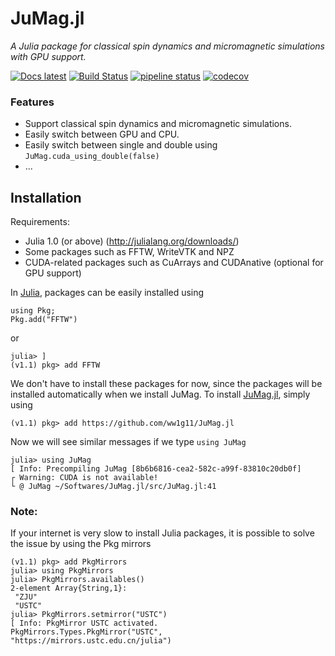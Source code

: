 # JuMag.jl

_A Julia package for classical spin dynamics and micromagnetic simulations with GPU support._

[![Docs latest](https://img.shields.io/badge/docs-latest-blue.svg)](https://ww1g11.github.io/JuMagDocs.jl/latest/)
[![Build Status](https://travis-ci.org/ww1g11/JuMag.jl.svg?branch=master)](https://travis-ci.org/ww1g11/JuMag.jl)
[![pipeline status](https://gitlab.com/JuliaGPU/JuMag.jl/badges/master/pipeline.svg)](https://gitlab.com/JuliaGPU/JuMag.jl/commits/master)
[![codecov](https://codecov.io/gl/ww1g11/JuMag.jl/branch/master/graph/badge.svg)](https://codecov.io/gl/ww1g11/JuMag.jl)


### Features

- Support classical spin dynamics and micromagnetic simulations.
- Easily switch between GPU and CPU.
- Easily switch between single and double using `JuMag.cuda_using_double(false)`
- ...

## Installation

Requirements:

- Julia 1.0 (or above) (<http://julialang.org/downloads/>)
- Some packages such as FFTW, WriteVTK and NPZ
- CUDA-related packages such as CuArrays and CUDAnative (optional for GPU support)

In [Julia](http://julialang.org), packages can be easily installed using

```
using Pkg;
Pkg.add("FFTW")
```
or

```
julia> ]
(v1.1) pkg> add FFTW
```

We don't have to install these packages for now, since the packages will be installed automatically when we install JuMag.
To install [JuMag.jl](https://github.com/ww1g11/JuMag.jl), simply using

```
(v1.1) pkg> add https://github.com/ww1g11/JuMag.jl
```

Now we will see similar messages if we type `using JuMag`

```
julia> using JuMag
[ Info: Precompiling JuMag [8b6b6816-cea2-582c-a99f-83810c20db0f]
┌ Warning: CUDA is not available!
└ @ JuMag ~/Softwares/JuMag.jl/src/JuMag.jl:41
```

### Note:

If your internet is very slow to install Julia packages, it is possible to solve the issue by using the Pkg mirrors

```
(v1.1) pkg> add PkgMirrors
julia> using PkgMirrors
julia> PkgMirrors.availables()
2-element Array{String,1}:
 "ZJU"
 "USTC"
julia> PkgMirrors.setmirror("USTC")
[ Info: PkgMirror USTC activated.
PkgMirrors.Types.PkgMirror("USTC", "https://mirrors.ustc.edu.cn/julia")
```
